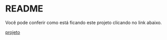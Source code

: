 # README

Você pode conferir como está ficando este projeto clicando no link abaixo.

[projeto](https://r3dson.github.io/estudo-04-11-2018/ "link para o projeto")
